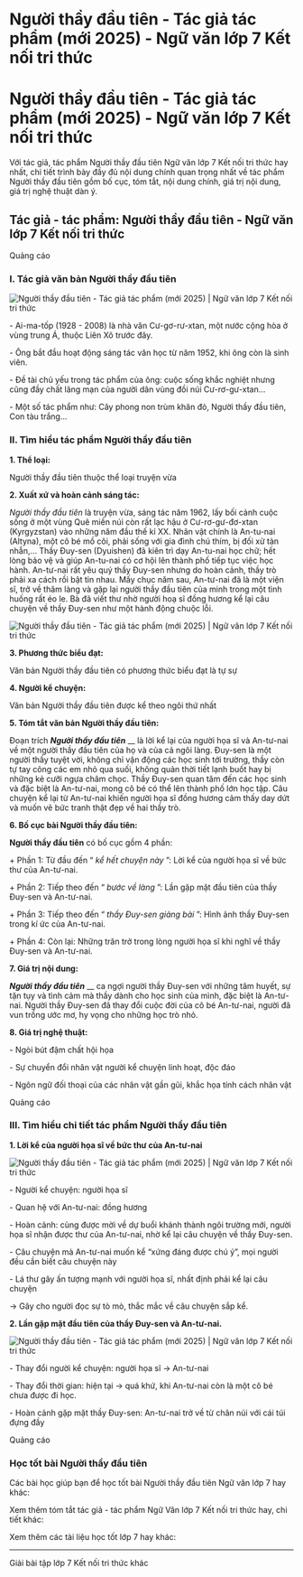 # Người thầy đầu tiên - Tác giả tác phẩm (mới 2025) - Ngữ văn lớp 7 Kết nối tri thức

# Người thầy đầu tiên - Tác giả tác phẩm (mới 2025) - Ngữ văn lớp 7 Kết nối tri thức

Với tác giả, tác phẩm Người thầy đầu tiên Ngữ văn lớp 7 Kết nối tri thức hay nhất, chi tiết trình bày đầy đủ nội dung chính quan trọng nhất về tác phẩm Người thầy đầu tiên gồm bố cục, tóm tắt, nội dung chính, giá trị nội dung, giá trị nghệ thuật dàn ý.

## Tác giả - tác phẩm: Người thầy đầu tiên - Ngữ văn lớp 7 Kết nối tri thức

Quảng cáo

### **I. Tác giả văn bản Người thầy đầu tiên**

![Người thầy đầu tiên - Tác giả tác phẩm \(mới 2025\) | Ngữ văn lớp 7 Kết nối tri thức](https://vietjack.com/soan-van-lop-7-kn/images/tac-gia-tac-pham-nguoi-thay-dau-tien.PNG)

\- Ai-ma-tốp (1928 - 2008) là nhà văn Cư-gơ-rư-xtan, một nước cộng hòa ở vùng trung Á, thuộc Liên Xô trước đây.

\- Ông bắt đầu hoạt động sáng tác văn học từ năm 1952, khi ông còn là sinh viên.

\- Đề tài chủ yếu trong tác phẩm của ông: cuộc sống khắc nghiệt nhưng cũng đầy chất lãng mạn của người dân vùng đồi núi Cư-rơ-gư-xtan…

\- Một số tác phẩm như: Cây phong non trùm khăn đỏ, Người thầy đầu tiên, Con tàu trắng…

### **II. Tìm hiểu tác phẩm Người thầy đầu tiên**

**1\. Thể loại:**

Người thầy đầu tiên thuộc thể loại truyện vừa

**2\. Xuất xứ và hoàn cảnh sáng tác:**

_Người thầy đầu tiên_ là truyện vừa, sáng tác năm 1962, lấy bối cảnh cuộc sống ở một vùng Quê miền núi còn rất lạc hậu ở Cư-rơ-gư-đơ-xtan (Kyrgyzstan) vào những năm đầu thế kỉ XX. Nhân vật chính là An-tu-nai (Altyna), một cô bé mồ côi, phải sống với gia đình chú thím, bị đối xử tàn nhẫn,… Thầy Đuy-sen (Dyuishen) đã kiên trì dạy An-tu-nai học chữ; hết lòng bảo vệ và giúp An-tu-nai có cơ hội lên thành phố tiếp tục việc học hành. An-tư-nai rất yêu quý thầy Đuy-sen nhưng do hoàn cảnh, thầy trò phải xa cách rồi bật tin nhau. Mấy chục năm sau, An-tư-nai đã là một viện sĩ, trở về thăm làng và gặp lại người thầy đầu tiên của minh trong một tình huống rất éo le. Bà đã viết thư nhờ người hoạ sĩ đồng hương kể lại câu chuyện về thầy Đuy-sen như một hành động chuộc lỗi.

![Người thầy đầu tiên - Tác giả tác phẩm \(mới 2025\) | Ngữ văn lớp 7 Kết nối tri thức](https://vietjack.com/soan-van-lop-7-kn/images/tac-gia-tac-pham-nguoi-thay-dau-tien-a.PNG)

**3\. Phương thức biểu đạt:**

Văn bản Người thầy đầu tiên có phương thức biểu đạt là tự sự

**4\. Người kể chuyện:**

Văn bản Người thầy đầu tiên được kể theo ngôi thứ nhất

**5\. Tóm tắt văn bản Người thầy đầu tiên:**

Đoạn trích **_Người thầy đầu tiên_** __ là lời kể lại của người họa sĩ và An-tư-nai về một người thầy đầu tiên của họ và của cả ngôi làng. Đuy-sen là một người thầy tuyệt vời, không chỉ vận động các học sinh tới trường, thầy còn tự tay cõng các em nhỏ qua suối, không quản thời tiết lạnh buốt hay bị những kẻ cưỡi ngựa châm chọc. Thầy Đuy-sen quan tâm đến các học sinh và đặc biệt là An-tư-nai, mong cô bé có thể lên thành phố lớn học tập. Câu chuyện kể lại từ An-tư-nai khiến người họa sĩ đồng hương cảm thấy day dứt và muốn vẽ bức tranh thật đẹp về hai thầy trò.

**6\. Bố cục bài Người thầy đầu tiên:**

**Người thầy đầu tiên** có bố cục gồm 4 phần:

\+ Phần 1: Từ đầu đến “ _kể hết chuyện này_ ”: Lời kể của người họa sĩ về bức thư của An-tư-nai.

\+ Phần 2: Tiếp theo đến “ _bước về làng_ ”: Lần gặp mặt đầu tiên của thầy Đuy-sen và An-tư-nai.

\+ Phần 3: Tiếp theo đến “ _thầy Đuy-sen giảng bài_ ”: Hình ảnh thầy Đuy-sen trong kí ức của An-tư-nai.

\+ Phần 4: Còn lại: Những trăn trở trong lòng người họa sĩ khi nghĩ về thầy Đuy-sen và An-tư-nai.

**7\. Giá trị nội dung:**

**_Người thầy đầu tiên_** __ ca ngợi người thầy Đuy-sen với những tâm huyết, sự tận tụy và tình cảm mà thầy dành cho học sinh của mình, đặc biệt là An-tư-nai. Người thầy Đuy-sen đã thay đổi cuộc đời của cô bé An-tư-nai, người đã vun trồng ước mơ, hy vọng cho những học trò nhỏ. 

**8\. Giá trị nghệ thuật:**

\- Ngòi bút đậm chất hội họa

\- Sự chuyển đổi nhân vật người kể chuyện linh hoạt, độc đáo

\- Ngôn ngữ đối thoại của các nhân vật gần gũi, khắc họa tính cách nhân vật

Quảng cáo

### **III. Tìm hiểu chi tiết tác phẩm Người thầy đầu tiên**

**1\. Lời kể của người họa sĩ về bức thư của An-tư-nai**

![Người thầy đầu tiên - Tác giả tác phẩm \(mới 2025\) | Ngữ văn lớp 7 Kết nối tri thức](https://vietjack.com/soan-van-lop-7-kn/images/tac-gia-tac-pham-nguoi-thay-dau-tien-b.PNG)

\- Người kể chuyện: người họa sĩ

\- Quan hệ với An-tư-nai: đồng hương

\- Hoàn cảnh: cùng được mời về dự buổi khánh thành ngôi trường mới, người họa sĩ nhận được thư của An-tư-nai, nhờ kể lại câu chuyện về thầy Đuy-sen.

\- Câu chuyện mà An-tư-nai muốn kể “xứng đáng được chú ý”, mọi người đều cần biết câu chuyện này

\- Lá thư gây ấn tượng mạnh với người họa sĩ, nhất định phải kể lại câu chuyện

→ Gây cho người đọc sự tò mò, thắc mắc về câu chuyện sắp kể.

**2\. Lần gặp mặt đầu tiên của thầy Đuy-sen và An-tư-nai.**

![Người thầy đầu tiên - Tác giả tác phẩm \(mới 2025\) | Ngữ văn lớp 7 Kết nối tri thức](https://vietjack.com/soan-van-lop-7-kn/images/tac-gia-tac-pham-nguoi-thay-dau-tien-1b.PNG)

\- Thay đổi người kể chuyện: người họa sĩ → An-tư-nai

\- Thay đổi thời gian: hiện tại → quá khứ, khi An-tư-nai còn là một cô bé chưa được đi học.

\- Hoàn cảnh gặp mặt thầy Đuy-sen: An-tư-nai trở về từ chân núi với cái túi đựng đầy 

Quảng cáo

### **Học tốt bài Người thầy đầu tiên**

Các bài học giúp bạn để học tốt bài Người thầy đầu tiên Ngữ văn lớp 7 hay khác:

Xem thêm tóm tắt tác giả - tác phẩm Ngữ Văn lớp 7 Kết nối tri thức hay, chi tiết khác:

Xem thêm các tài liệu học tốt lớp 7 hay khác:

* * *

Giải bài tập lớp 7 Kết nối tri thức khác
